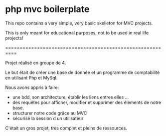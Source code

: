 # php mvc boilerplate
This repo contains a very simple, very basic skelleton for MVC projects.

This is only meant for educational purposes, not to be used in real life projects!

==========================================================

Projet réalisé en groupe de 4.

Le but était de créer une base de donnée et un programme de comptabilité en utilisant Php et MySql.

Nous avons appris à faire:
 -  une bdd, son architecture, établir les liens entres elles ...
 - des requêtes pour afficher, modifier et supprimer des éléments de notre base.
 - structurer notre code grâce au MVC
 - sécurisé la session d un utilisateur

C'était un gros projet, très complet et pleins de ressources.

